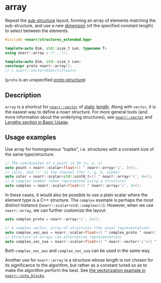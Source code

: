 # array

Repeat the [sub-structure](../Glossary.md#sub-structure) layout, forming an array of elements matching the sub-structure,
and use a new [dimension](../Glossary.md#dimension) (of the specified constant length) to select between the elements.

```hpp
#include <noarr/structures_extended.hpp>

template<auto Dim, std::size_t Len, typename T>
using noarr::array = /*...*/;

template<auto Dim, std::size_t Len>
constexpr proto noarr::array();
// = noarr::vector<Dim>(lit<Len>)
```

(`proto` is an unspecified [proto-structure](../Glossary.md#proto-structure))


## Description

`array` is a shortcut for [`noarr::vector`](vector.md) of [static](../Glossary.md#static-value) [length](../Glossary.md#length).
Along with `vector`, it is the easiest way to define a noarr structure.
For more general tools (and more information about the underlying structures),
see [`noarr::vector`](vector.md) and [Lengths section in Basic Usage](../BasicUsage.md#lengths).


## Usage examples

Use array for homogeneous "tuples", i.e. structures with a constant size of the same type/structure:

```cpp
// The coordinates of a point in 3D (x, y, z)
auto point = noarr::scalar<float>() ^ noarr::array<'i', 3>();
// color, dim 'c' is the channel (for r, g, b, alpha)
auto color = noarr::scalar<std::uint8_t>() ^ noarr::array<'c', 4>();
// A complex number (when represented using a structure)
auto complex = noarr::scalar<float>() ^ noarr::array<'c', 2>();
```

In these cases, it would also be possible to use a plain scalar where the element type is a C++ structure.
The `complex` example is perhaps the most distinct instance (`noarr::scalar<std::complex>()`).
However, when we use `noarr::array`, we can further customize the layout:

```cpp
auto complex_proto = noarr::array<'c', 2>();

// A complex vector, array-of-structures (the usual representation)
auto complex_vec_aos = noarr::scalar<float>() ^ complex_proto ^ noarr::vector<'i'>();
// Structure-of-arrays (an alternative representation)
auto complex_vec_soa = noarr::scalar<float>() ^ noarr::vector<'i'>() ^ complex_proto;
```

Both `complex_vec_aos` and `complex_vec_soa` can be used in the same way.

Another use for `noarr::array` is a structure whose length is not chosen for its significance to the algorithm,
but rather as a constant tuned so as to make the algorithm perform the best.
See [the vectorization example in `noarr::into_blocks`](into_blocks.md#parallelization).
